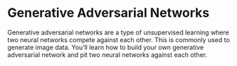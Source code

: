 # Generative Adversarial Networks

Generative adversarial networks are a type of unsupervised learning where two neural networks compete against each other.
This is commonly used to generate image data. You’ll learn how to build your own generative adversarial network and pit two neural networks against each other.
